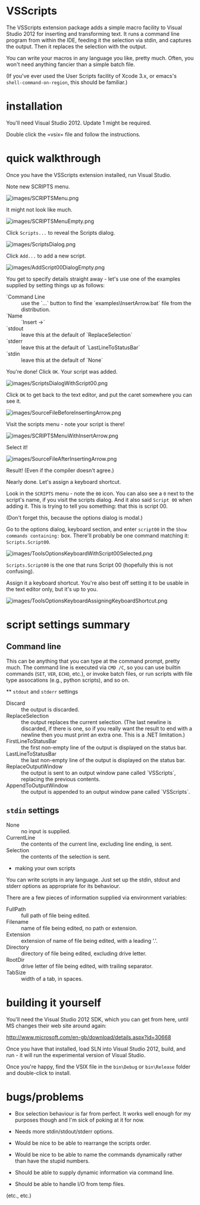 VSScripts
=========

The VSScripts extension package adds a simple macro facility to Visual
Studio 2012 for inserting and transforming text. It runs a command
line program from within the IDE, feeding it the selection via stdin,
and captures the output. Then it replaces the selection with the
output.

You can write your macros in any language you like, pretty
much. Often, you won't need anything fancier than a simple batch file.

(If you've ever used the User Scripts facility of Xcode 3.x, or emacs's
`shell-command-on-region`, this should be familiar.)

installation
============

You'll need Visual Studio 2012. Update 1 might be required.

Double click the =vsix= file and follow the instructions.

quick walkthrough
=================

Once you have the VSScripts extension installed, run Visual Studio.

Note new SCRIPTS menu.

![images/SCRIPTSMenu.png](images/SCRIPTSMenu.png?raw=true)

It might not look like much.

![images/SCRIPTSMenuEmpty.png](images/SCRIPTSMenuEmpty.png)

Click `Scripts...` to reveal the Scripts dialog.

![images/ScriptsDialog.png](images/ScriptsDialog.png)

Click `Add...` to add a new script.

![images/AddScript00DialogEmpty.png](images/AddScript00DialogEmpty.png)

You get to specify details straight away - let's use one of the
examples supplied by setting things up as follows:

<dl>
<dt>`Command Line</dt>
<dd>use the `...` button to find the `examples\InsertArrow.bat` file from the distribution.</dd>
<dt>`Name</dt>
<dd>`Insert ->`</dd>
<dt>`stdout</dt>
<dd>leave this at the default of `ReplaceSelection`</dd>
<dt>`stderr</dt>
<dd>leave this at the default of `LastLineToStatusBar`</dd>
<dt>`stdin</dt>
<dd>leave this at the default of `None`</dd>
</dl>

You're done! Click `OK`. Your script was added.

![images/ScriptsDialogWithScript00.png](images/ScriptsDialogWithScript00.png)

Click `OK` to get back to the text editor, and put the caret somewhere you can see it.

![images/SourceFileBeforeInsertingArrow.png](images/SourceFileBeforeInsertingArrow.png)

Visit the scripts menu - note your script is there!

![images/SCRIPTSMenuWithInsertArrow.png](images/SCRIPTSMenuWithInsertArrow.png)

Select it!

![images/SourceFileAfterInsertingArrow.png](images/SourceFileAfterInsertingArrow.png)

Result! (Even if the compiler doesn't agree.)

Nearly done. Let's assign a keyboard shortcut.

Look in the `SCRIPTS` menu - note the `00` icon. You can also see a
`0` next to the script's name, if you visit the scripts dialog. And it
also said `Script 00` when adding it. This is trying to tell you
something: that this is script 00.

(Don't forget this, because the options dialog is modal.)

Go to the options dialog, keyboard section, and enter `script00` in
the `Show commands containing:` box. There'll probably be one command
matching it: `Scripts.Script00`.

![images/ToolsOptionsKeyboardWithScript00Selected.png](images/ToolsOptionsKeyboardWithScript00Selected.png)

`Scripts.Script00` is the one that runs Script 00 (hopefully this is
not confusing).

Assign it a keyboard shortcut. You're also best off setting it to be
usable in the text editor only, but it's up to you.

![images/ToolsOptionsKeyboardAssigningKeyboardShortcut.png](images/ToolsOptionsKeyboardAssigningKeyboardShortcut.png)

script settings summary
=======================

Command line
------------

This can be anything that you can type at the command prompt, pretty
much. The command line is executed via `CMD /C`, so you can use
builtin commands (`SET`, `VER`, `ECHO`, etc.), or invoke batch files,
or run scripts with file type assocations (e.g., python scripts), and
so on.

** `stdout` and `stderr` settings

<dl>
<dt>Discard</dt>
<dd>the output is discarded.</dd>
<dt>ReplaceSelection</dt>
<dd>the output replaces the current selection. (The last newline is discarded, if there is one, so if you really want the result to end with a newline then you must print an extra one. This is a .NET limitation.)</dd>
<dt>FirstLineToStatusBar</dt>
<dd>the first non-empty line of the output is displayed on the status bar.</dd>
<dt>LastLineToStatusBar</dt>
<dd>the last non-empty line of the output is displayed on the status bar.</dd>
<dt>ReplaceOutputWindow</dt>
<dd>the output is sent to an output window pane called `VSScripts`, replacing the previous contents.</dd>
<dt>AppendToOutputWindow</dt>
<dd>the output is appended to an output window pane called `VSScripts`.</dd>
</dl>

`stdin` settings
----------------

<dl>
<dt>None</dt>
<dd>no input is supplied.</dd>
<dt>CurrentLine</dt>
<dd>the contents of the current line, excluding line ending, is sent.</dd>
<dt>Selection</dt>
<dd>the contents of the selection is sent.</dd>
</dl>

* making your own scripts

You can write scripts in any language. Just set up the stdin, stdout
and stderr options as appropriate for its behaviour.

There are a few pieces of information supplied via environment
variables:

<dl>
<dt>FullPath</dt>
<dd>full path of file being edited.</dd>
<dt>Filename</dt>
<dd>name of file being edited, no path or extension.</dd>
<dt>Extension</dt>
<dd>extension of name of file being edited, with a leading '.'.</dd>
<dt>Directory</dt>
<dd>directory of file being edited, excluding drive letter.</dd>
<dt>RootDir</dt>
<dd>drive letter of file being edited, with trailing separator.</dd>
<dt>TabSize</dt>
<dd>width of a tab, in spaces.</dd>
</dl>

building it yourself
====================

You'll need the Visual Studio 2012 SDK, which you can get from here,
until MS changes their web site around again:

http://www.microsoft.com/en-gb/download/details.aspx?id=30668

Once you have that installed, load SLN into Visual Studio 2012, build,
and run - it will run the experimental version of Visual Studio.

Once you're happy, find the VSIX file in the `bin\Debug` or
`bin\Release` folder and double-click to install.

bugs/problems
=============

- Box selection behaviour is far from perfect. It works well enough
  for my purposes though and I'm sick of poking at it for now.

- Needs more stdin/stdout/stderr options.

- Would be nice to be able to rearrange the scripts order.

- Would be nice to be able to name the commands dynamically rather
  than have the stupid numbers.

- Should be able to supply dynamic information via command line.

- Should be able to handle I/O from temp files.

(etc., etc.)
